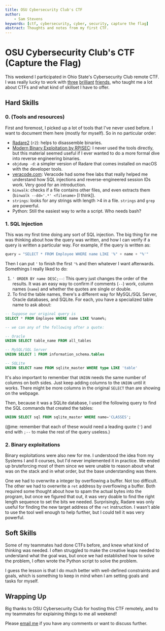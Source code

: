 ```yaml
---
title: OSU Cybersecurity Club's CTF
author:
    - Sam Stevens
keywords: [ctf, cybersecurity, cyber, security, capture the flag]
abstract: Thoughts and notes from my first CTF.
---
```


# OSU Cybersecurity Club's CTF (Capture the Flag)

This weekend I participated in Ohio State's Cybersecurity Club remote CTF. I was really lucky to work with [three](https://www.linkedin.com/in/jonzimm/) [brilliant](https://www.linkedin.com/in/parshva-s-b7b91a107/) [friends](https://www.linkedin.com/in/atakiar/), who taught me a lot about CTFs and what kind of skillset I have to offer. 

## Hard Skills

### 0. (Tools and resources)

First and foremost, I picked up a lot of tools that I've never used before. I want to document them here (mostly for myself). So in no particular order:

* [Radare2](https://www.radare.org/r/) (`r2`): helps to disassemble binaries.
* [Modern Binary Exploitation by RPISEC](https://github.com/RPISEC/MBE): I never used the tools directly, but this material seemed useful if I ever wanted to do a more formal dive into reverse engineering binaries.
* `objdump -d`: a simpler version of Radare that comes installed on macOS with the developer tools.
* [veracode.com](https://securitylabs.veracode.com/): Veracode had some free labs that really helped me understand how SQL injections and reverse-engineered session IDs work. Very good for an introduction.
* `binwalk`: checks if a file contains other files, and even extracts them (`binwalk --dd='.*' <filename>` [I think]).
* `strings`: looks for any strings with length >4 in a file. `strings` and `grep` are powerful.
* Python: Still the easiest way to write a script. Who needs bash?

### 1. SQL Injection

This was my first time doing any sort of SQL injection. The big thing for me was thinking about how the query was written, and how I can verify if a query is written a particular way. For example, if the query is written as:

```python
query = "SELECT * FROM Employee WHERE name LIKE '%" + name + "%'"
```

Then I can put `'` to finish the first `'%` and then whatever I want afterwards. Somethings I really liked to do:

1. `' ORDER BY name DESC;--`: This query just changes the order of the results. It was an easy way to confirm if comments (`--`) work, column names (`name`) and whether the quotes are single or double.
2. To find the table names, there's a different way for MySQL/SQL Server, Oracle databases, and SQLite. For each, you have a specialized table name to ask about:

```sql
-- Suppose our original query is
SELECT * FROM Employee WHERE name LIKE %name%;

-- we can any of the following after a quote:

-- Oracle
UNION SELECT table_name FROM all_tables

-- MySQL/SQL Server
UNION SELECT 1 FROM information_schema.tables

-- SQLite
UNION SELECT name FROM sqlite_master WHERE type LIKE 'table'
```

It's also important to remember that `UNION` needs the same number of columns on both sides. Just keep adding columns to the `UNION` until it works. There might be more columns in the original `SELECT` than are showing on the webpage.

Then, because it was a SQLite database, I used the following query to find the SQL commands that created the tables:

```SQL
UNION SELECT sql FROM sqlite_master WHERE name='CLASSES';
```

(@me: remember that each of these would need a leading quote (`'`) and end with `;--` to make the rest of the query useless.)

### 2. Binary exploitations

Binary exploitations were also new for me. I understood the idea from my Systems I and II courses, but I'd never implemented it in practice. We ended up bruteforcing most of them since we were unable to reason about what was on the stack and in what order, but the base understanding was there.

One we had to overwrite a integer by overflowing a buffer. Not too difficult. The other we had to overwrite a `ret` address by overflowing a buffer. Both required some thought about how to spam the actual bytes into the program, but once we figured that out, it was very doable to find the right length sequence to set the bits we needed. Surprisingly, Radare was only useful for finding the new target address of the `ret` instruction. I wasn't able to use the tool well enough to help further, but I could tell it was very powerful.

## Soft Skills

Some of my teammates had done CTFs before, and knew what kind of thinking was needed. I often struggled to make the creative leaps needed to understand what the goal was, but once we had established how to solve the problem, I often wrote the Python script to solve the problem. 

I guess the lesson is that I do much better with well-defined constraints and goals, which is something to keep in mind when I am setting goals and tasks for myself.

## Wrapping Up

Big thanks to OSU Cybersecurity Club for hosting this CTF remotely, and to my teammates for explaining things to me all weekend!

Please [email me](mailto:samuel.robert.stevens@gmail.com) if you have any comments or want to discuss further.